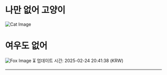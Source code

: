 
# 나만 없어 고양이

![Cat Image](https://cdn2.thecatapi.com/images/264.jpg)

# 여우도 없어
![Fox Image](https://randomfox.ca/images/68.jpg)
⏳ 업데이트 시간: 2025-02-24 20:41:38 (KRW)

---
